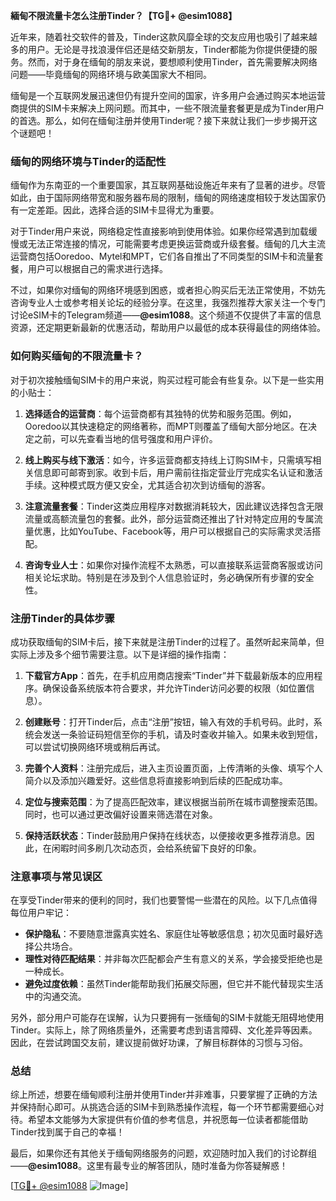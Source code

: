 **緬甸不限流量卡怎么注册Tinder？【TG💪+ @esim1088】**

近年来，随着社交软件的普及，Tinder这款风靡全球的交友应用也吸引了越来越多的用户。无论是寻找浪漫伴侣还是结交新朋友，Tinder都能为你提供便捷的服务。然而，对于身在缅甸的朋友来说，要想顺利使用Tinder，首先需要解决网络问题——毕竟缅甸的网络环境与欧美国家大不相同。

缅甸是一个互联网发展迅速但仍有提升空间的国家，许多用户会通过购买本地运营商提供的SIM卡来解决上网问题。而其中，一些不限流量套餐更是成为Tinder用户的首选。那么，如何在缅甸注册并使用Tinder呢？接下来就让我们一步步揭开这个谜题吧！

### 缅甸的网络环境与Tinder的适配性

缅甸作为东南亚的一个重要国家，其互联网基础设施近年来有了显著的进步。尽管如此，由于国际网络带宽和服务器布局的限制，缅甸的网络速度相较于发达国家仍有一定差距。因此，选择合适的SIM卡显得尤为重要。

对于Tinder用户来说，网络稳定性直接影响到使用体验。如果你经常遇到加载缓慢或无法正常连接的情况，可能需要考虑更换运营商或升级套餐。缅甸的几大主流运营商包括Ooredoo、Mytel和MPT，它们各自推出了不同类型的SIM卡和流量套餐，用户可以根据自己的需求进行选择。

不过，如果你对缅甸的网络环境感到困惑，或者担心购买后无法正常使用，不妨先咨询专业人士或参考相关论坛的经验分享。在这里，我强烈推荐大家关注一个专门讨论eSIM卡的Telegram频道——**@esim1088**。这个频道不仅提供了丰富的信息资源，还定期更新最新的优惠活动，帮助用户以最低的成本获得最佳的网络体验。

### 如何购买缅甸的不限流量卡？

对于初次接触缅甸SIM卡的用户来说，购买过程可能会有些复杂。以下是一些实用的小贴士：

1. **选择适合的运营商**：每个运营商都有其独特的优势和服务范围。例如，Ooredoo以其快速稳定的网络著称，而MPT则覆盖了缅甸大部分地区。在决定之前，可以先查看当地的信号强度和用户评价。

2. **线上购买与线下激活**：如今，许多运营商都支持线上订购SIM卡，只需填写相关信息即可邮寄到家。收到卡后，用户需前往指定营业厅完成实名认证和激活手续。这种模式既方便又安全，尤其适合初次到访缅甸的游客。

3. **注意流量套餐**：Tinder这类应用程序对数据消耗较大，因此建议选择包含无限流量或高额流量包的套餐。此外，部分运营商还推出了针对特定应用的专属流量优惠，比如YouTube、Facebook等，用户可以根据自己的实际需求灵活搭配。

4. **咨询专业人士**：如果你对操作流程不太熟悉，可以直接联系运营商客服或访问相关论坛求助。特别是在涉及到个人信息验证时，务必确保所有步骤的安全性。

### 注册Tinder的具体步骤

成功获取缅甸的SIM卡后，接下来就是注册Tinder的过程了。虽然听起来简单，但实际上涉及多个细节需要注意。以下是详细的操作指南：

1. **下载官方App**：首先，在手机应用商店搜索“Tinder”并下载最新版本的应用程序。确保设备系统版本符合要求，并允许Tinder访问必要的权限（如位置信息）。

2. **创建账号**：打开Tinder后，点击“注册”按钮，输入有效的手机号码。此时，系统会发送一条验证码短信至你的手机，请及时查收并输入。如果未收到短信，可以尝试切换网络环境或稍后再试。

3. **完善个人资料**：注册完成后，进入主页设置页面，上传清晰的头像、填写个人简介以及添加兴趣爱好。这些信息将直接影响到后续的匹配成功率。

4. **定位与搜索范围**：为了提高匹配效率，建议根据当前所在城市调整搜索范围。同时，也可以通过更改偏好设置来筛选潜在对象。

5. **保持活跃状态**：Tinder鼓励用户保持在线状态，以便接收更多推荐消息。因此，在闲暇时间多刷几次动态页，会给系统留下良好的印象。

### 注意事项与常见误区

在享受Tinder带来的便利的同时，我们也要警惕一些潜在的风险。以下几点值得每位用户牢记：

- **保护隐私**：不要随意泄露真实姓名、家庭住址等敏感信息；初次见面时最好选择公共场合。
- **理性对待匹配结果**：并非每次匹配都会产生有意义的关系，学会接受拒绝也是一种成长。
- **避免过度依赖**：虽然Tinder能帮助我们拓展交际圈，但它并不能代替现实生活中的沟通交流。

另外，部分用户可能存在误解，认为只要拥有一张缅甸的SIM卡就能无阻碍地使用Tinder。实际上，除了网络质量外，还需要考虑到语言障碍、文化差异等因素。因此，在尝试跨国交友前，建议提前做好功课，了解目标群体的习惯与习俗。

### 总结

综上所述，想要在缅甸顺利注册并使用Tinder并非难事，只要掌握了正确的方法并保持耐心即可。从挑选合适的SIM卡到熟悉操作流程，每一个环节都需要细心对待。希望本文能够为大家提供有价值的参考信息，并祝愿每一位读者都能借助Tinder找到属于自己的幸福！

最后，如果你还有其他关于缅甸网络服务的问题，欢迎随时加入我们的讨论群组——**@esim1088**。这里有最专业的解答团队，随时准备为你答疑解惑！

[[TG💪+ @esim1088](https://t.me/s/esim1088) ![Image](https://i.postimg.cc/4NQfJmqS/Snipaste-2025-05-13-00-14-12.png)]